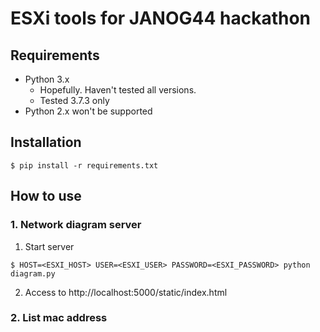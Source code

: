 # ESXi tools for JANOG44 hackathon

## Requirements

* Python 3.x
  * Hopefully. Haven't tested all versions.
  * Tested 3.7.3 only
* Python 2.x won't be supported


## Installation

```shell
$ pip install -r requirements.txt
```


## How to use

### 1. Network diagram server

1. Start server

```shell
$ HOST=<ESXI_HOST> USER=<ESXI_USER> PASSWORD=<ESXI_PASSWORD> python diagram.py
```

2. Access to http://localhost:5000/static/index.html


### 2. List mac address